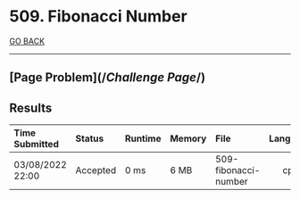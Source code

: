 # 509. Fibonacci Number

[GO BACK](../README.md)

___

## [Page Problem](/*Challenge Page*/)

## Results

| Time Submitted   | Status   | Runtime | Memory | File                 | Language |
| :--------------- | :------- | :------ | :----- | :------------------- | :------: |
| 03/08/2022 22:00 | Accepted | 0 ms    | 6 MB   | 509-fibonacci-number |   cpp    |
